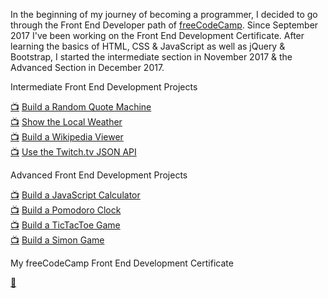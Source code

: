 In the beginning of my journey of becoming a programmer, I decided to go through the Front End Developer path of [freeCodeCamp](www.freecodecamp.org). Since September 2017 I've been working on the Front End Development Certificate. After learning the basics of HTML, CSS & JavaScript as well as jQuery & Bootstrap, I started the intermediate section in November 2017 & the Advanced Section in December 2017.

Intermediate Front End Development Projects

[📺](https://miffili.github.io/freeCodeCamp/FED-randomquotemachine "live preview") [Build a Random Quote Machine](https://github.com/Miffili/freeCodeCamp/tree/gh-pages/FED-randomquotemachine "project")  
[📺](https://miffili.github.io/freeCodeCamp/FED-weatherapp "live preview") [Show the Local Weather](https://github.com/Miffili/freeCodeCamp/tree/gh-pages/FED-weatherapp "project")  
[📺](https://miffili.github.io/freeCodeCamp/FED-wikipediaviewer "live preview") [Build a Wikipedia Viewer](https://github.com/Miffili/freeCodeCamp/tree/gh-pages/FED-wikipediaviewer "project")  
[📺](https://miffili.github.io/freeCodeCamp/FED-twitchAPIproject "live preview") [Use the Twitch.tv JSON API](https://github.com/Miffili/freeCodeCamp/tree/gh-pages/FED-twitchAPIproject "project")

Advanced Front End Development Projects

[📺](https://miffili.github.io/freeCodeCamp/FED-JScalculator "live preview") [Build a JavaScript Calculator](https://github.com/Miffili/freeCodeCamp/tree/gh-pages/FED-JScalculator "project")  
[📺](https://miffili.github.io/freeCodeCamp/FED-pomodoroclock "live preview") [Build a Pomodoro Clock](https://github.com/Miffili/freeCodeCamp/tree/gh-pages/FED-pomodoroclock "project")  
[📺](https://miffili.github.io/freeCodeCamp/FED-tictactoe/ "live preview") [Build a TicTacToe Game](https://github.com/Miffili/freeCodeCamp/tree/gh-pages/FED-tictactoe "project")  
[📺](https://miffili.github.io/freeCodeCamp/FED-simongame/ "live preview") [Build a Simon Game](https://github.com/Miffili/freeCodeCamp/tree/gh-pages/FED-simongame "project")

My freeCodeCamp Front End Development Certificate

<a href="https://www.freecodecamp.org/miffili/front-end-certification" title="Front End Development Certificate on freeCodeCamp">📜</a>

